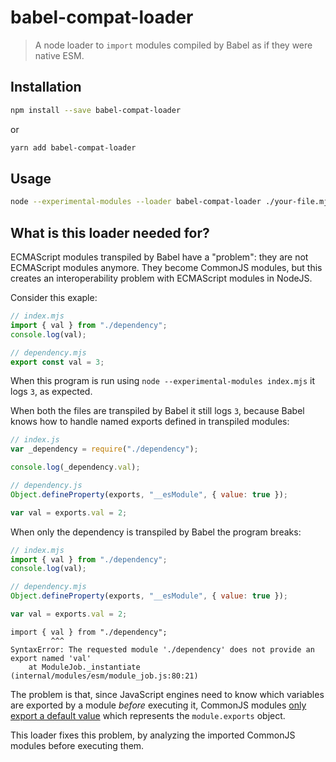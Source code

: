 # babel-compat-loader

> A node loader to `import` modules compiled by Babel as if they were native ESM.

## Installation

```sh
npm install --save babel-compat-loader
```

or

```sh
yarn add babel-compat-loader
```

## Usage

```sh
node --experimental-modules --loader babel-compat-loader ./your-file.mjs
```

## What is this loader needed for?


ECMAScript modules transpiled by Babel have a "problem": they are not ECMAScript modules anymore. They become CommonJS modules, but this creates an interoperability problem with ECMAScript modules in NodeJS.

Consider this exaple:

```js
// index.mjs
import { val } from "./dependency";
console.log(val);

// dependency.mjs
export const val = 3;
```

When this program is run using `node --experimental-modules index.mjs` it logs `3`, as expected.

When both the files are transpiled by Babel it still logs `3`, because Babel knows how to handle named exports defined in transpiled modules:
```js
// index.js
var _dependency = require("./dependency");

console.log(_dependency.val);

// dependency.js
Object.defineProperty(exports, "__esModule", { value: true });

var val = exports.val = 2;
```

When only the dependency is transpiled by Babel the program breaks:

```js
// index.mjs
import { val } from "./dependency";
console.log(val);

// dependency.mjs
Object.defineProperty(exports, "__esModule", { value: true });

var val = exports.val = 2;
```
```
import { val } from "./dependency";
         ^^^
SyntaxError: The requested module './dependency' does not provide an export named 'val'
    at ModuleJob._instantiate (internal/modules/esm/module_job.js:80:21)
```

The problem is that, since JavaScript engines need to know which variables are exported by a module _before_ executing it, CommonJS modules [only export a default value](https://nodejs.org/api/esm.html#esm_interop_with_existing_modules) which represents the `module.exports` object.

This loader fixes this problem, by analyzing the imported CommonJS modules before executing them.
